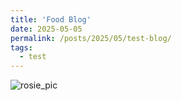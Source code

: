 ```yaml
---
title: 'Food Blog'
date: 2025-05-05
permalink: /posts/2025/05/test-blog/
tags:
  - test
---
```


![rosie_pic](/images/rosie.jpg)

